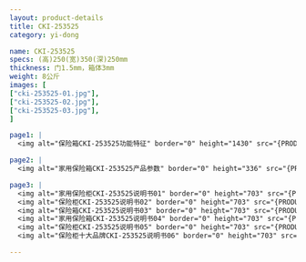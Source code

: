 ```yaml
---
layout: product-details
title: CKI-253525
category: yi-dong

name: CKI-253525
specs: (高)250(宽)350(深)250mm
thickness: 门1.5mm，箱体3mm
weight: 8公斤
images: [
["cki-253525-01.jpg"],
["cki-253525-02.jpg"],
["cki-253525-03.jpg"],
]

page1: |
  <img alt="保险箱CKI-253525功能特征" border="0" height="1430" src="{PRODUCT_IMAGES}cki-253525-gn.jpg" width="538" />

page2: |
  <img alt="家用保险箱CKI-253525产品参数" border="0" height="336" src="{PRODUCT_IMAGES}cki-253525-cpcs.jpg" width="538" />

page3: |
  <img alt="家用保险柜CKI-253525说明书01" border="0" height="703" src="{PRODUCT_IMAGES}cki-253525-sm01.jpg" width="528" /><br />
  <img alt="保险柜CKI-253525说明书02" border="0" height="703" src="{PRODUCT_IMAGES}cki-253525-sm02.jpg" width="528" /><br />
  <img alt="保险箱CKI-253525说明书03" border="0" height="703" src="{PRODUCT_IMAGES}cki-253525-sm03.jpg" width="528" /><br />
  <img alt="家用保险箱CKI-253525说明书04" border="0" height="703" src="{PRODUCT_IMAGES}cki-253525-sm04.jpg" width="528" /><br />
  <img alt="保险柜CKI-253525说明书05" border="0" height="703" src="{PRODUCT_IMAGES}cki-253525-sm05.jpg" width="528" /><br />
  <img alt="保险柜十大品牌CKI-253525说明书06" border="0" height="703" src="{PRODUCT_IMAGES}cki-253525-sm06.jpg" width="528" />

---
```

